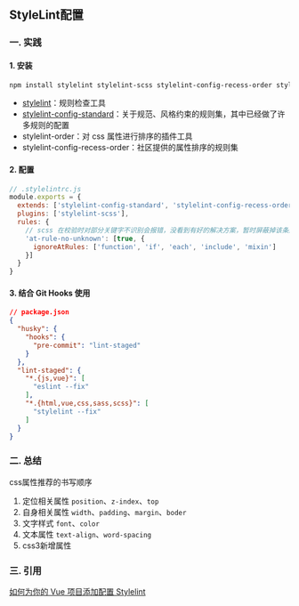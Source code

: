 ## StyleLint配置

### 一. 实践
#### 1. 安装
```sh
npm install stylelint stylelint-scss stylelint-config-recess-order stylelint-order stylelint-config-standard --save-dev
```
* [stylelint](https://stylelint.io/)：规则检查工具
* [stylelint-config-standard](https://github.com/stylelint/stylelint-config-standard#readme)：关于规范、风格约束的规则集，其中已经做了许多规则的配置
* stylelint-order：对 css 属性进行排序的插件工具
* stylelint-config-recess-order：社区提供的属性排序的规则集

#### 2. 配置
```js
// .stylelintrc.js
module.exports = {
  extends: ['stylelint-config-standard', 'stylelint-config-recess-order'],
  plugins: ['stylelint-scss'],
  rules: {
    // scss 在校验时对部分关键字不识别会报错，没看到有好的解决方案，暂时屏蔽掉该条规则
    'at-rule-no-unknown': [true, {
      ignoreAtRules: ['function', 'if', 'each', 'include', 'mixin']
    }]
  }
}
```

#### 3. 结合 Git Hooks 使用
```json
// package.json
{
  "husky": {
    "hooks": {
      "pre-commit": "lint-staged"
    }
  },
  "lint-staged": {
    "*.{js,vue}": [
      "eslint --fix"
    ],
    "*.{html,vue,css,sass,scss}": [
      "stylelint --fix"
    ]
  }
}
```

### 二. 总结
css属性推荐的书写顺序
1. 定位相关属性 `position`、`z-index`、`top`
2. 自身相关属性 `width`、`padding`、`margin`、`boder`
3. 文字样式 `font`、`color`
4. 文本属性 `text-align`、`word-spacing`
5. css3新增属性

### 三. 引用
[如何为你的 Vue 项目添加配置 Stylelint](https://juejin.im/post/5c31c9a16fb9a049f8197000)